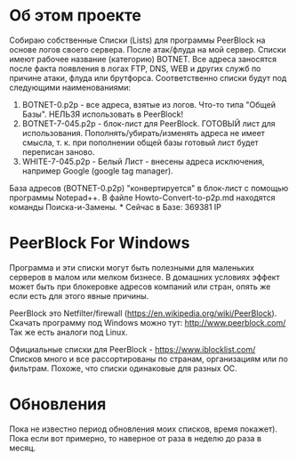 # Об этом проекте
Собираю собственные Списки (Lists) для программы PeerBlock на основе логов своего сервера. После атак/флуда на мой сервер.
Списки имеют рабочее название (категорию) BOTNET. Все адреса заносятся после факта появления в логах FTP, DNS, WEB и других служб по причине атаки, флуда или брутфорса. Соответственно списки будут под следующими наименованиями:

1. BOTNET-0.p2p - все адреса, взятые из логов. Что-то типа "Общей Базы". НЕЛЬЗЯ использовать в PeerBlock!
2. BOTNET-7-045.p2p - блок-лист для PeerBlock. ГОТОВЫЙ лист для использования. Пополнять/убирать/изменять адреса не имеет смысла, т. к. при пополнении общей базы готовый лист будет переписан заново.
3. WHITE-7-045.p2p - Белый Лист - внесены адреса исключения, например Google (google tag manager).

База адресов (BOTNET-0.p2p) "конвертируется" в блок-лист с помощью программы Notepad++. В файле Howto-Convert-to-p2p.md находятся команды Поиска-и-Замены.
	* Сейчас в Базе: 369381 IP

# PeerBlock For Windows
Программа и эти списки могут быть полезными для маленьких серверов в малом или мелком бизнесе. В домашних условиях эффект может быть при блокеровке адресов компаний или стран, опять же если есть для этого явные причины.

PeerBlock это Netfilter/firewall (https://en.wikipedia.org/wiki/PeerBlock). Скачать программу под Windows можно тут: http://www.peerblock.com/ Так же есть аналоги под Linux.

Официальные списки для PeerBlock - https://www.iblocklist.com/ Списков много и все рассортированы по странам, организациям или по фильтрам. Похоже, что списки одинаковые для разных ОС.

# Обновления
Пока не известно период обновления моих списков, время покажет). Пока если вот примерно, то наверное от раза в неделю до раза в месяц.
